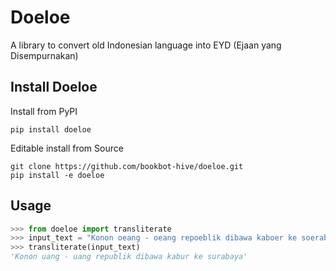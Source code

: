 # Doeloe
 A library to convert old Indonesian language into EYD (Ejaan yang Disempurnakan)

## Install Doeloe
Install from PyPI
```
pip install doeloe
```
Editable install from Source
```
git clone https://github.com/bookbot-hive/doeloe.git
pip install -e doeloe
```

## Usage

``` py
>>> from doeloe import transliterate
>>> input_text = "Konon oeang - oeang repoeblik dibawa kaboer ke soerabaja."
>>> transliterate(input_text)
'Konon uang - uang republik dibawa kabur ke surabaya'
```
